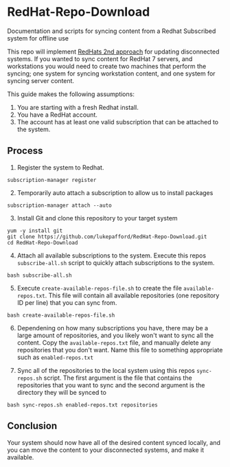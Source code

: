 # RedHat-Repo-Download
Documentation and scripts for syncing content from a Redhat Subscribed system for offline use

This repo will implement [RedHats 2nd approach](https://access.redhat.com/solutions/29269) for updating disconnected systems.
If you wanted to sync content for RedHat 7 servers, and workstations you would need to create two machines that perform the syncing; one system for syncing workstation content, and one system for syncing server content.

This guide makes the following assumptions:

1. You are starting with a fresh Redhat install.
1. You have a RedHat account.
1. The account has at least one valid subscription that can be attached to the system.


## Process
1. Register the system to Redhat.
```
subscription-manager register
```

2. Temporarily auto attach a subscription to allow us to install packages
```
subscription-manager attach --auto
```

3. Install Git and clone this repository to your target system
```
yum -y install git
git clone https://github.com/lukepafford/RedHat-Repo-Download.git
cd RedHat-Repo-Download
```

4. Attach all available subscriptions to the system. Execute this repos `subscribe-all.sh` script to quickly attach subscriptions to the system.
```
bash subscribe-all.sh
```

5. Execute `create-available-repos-file.sh` to create the file `available-repos.txt`. This file will contain all available repositories (one repository ID per line) that you can sync from. 
```
bash create-available-repos-file.sh
```

6. Dependening on how many subscriptions you have, there may be a large amount of repositories, and you likely won't want to sync all the content. Copy the `available-repos.txt` file, and manually delete any repositories that you don't want. Name this file to something appropriate such as `enabled-repos.txt`

7. Sync all of the repositories to the local system using this repos `sync-repos.sh` script. The first argument is the file that contains the repositories that you want to sync and the second argument is the directory they will be synced to
```
bash sync-repos.sh enabled-repos.txt repositories
```

## Conclusion

Your system should now have all of the desired content synced locally, and you can move the content to your disconnected systems, and make it available.
